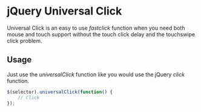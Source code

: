 jQuery Universal Click
===============

Universal Click is an easy to use *fastclick* function when you need both mouse and touch support 
without the touch click delay and the touchswipe click problem.

## Usage
Just use the *universalClick* function like you would use the jQuery *click* function.
```javascript
$(selector).universalClick(function() {
	// Click
});
```